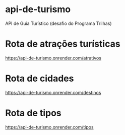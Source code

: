 # api-de-turismo
API de Guia Turístico (desafio do Programa Trilhas)

# Rota de atrações turísticas
https://api-de-turismo.onrender.com/atrativos

# Rota de cidades
https://api-de-turismo.onrender.com/destinos

# Rota de tipos
https://api-de-turismo.onrender.com/tipos
